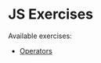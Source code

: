 JS Exercises
============

Available exercises:

- [Operators](https://finalclass.github.io/exercises/#operators)